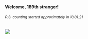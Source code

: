#### Welcome, 189th stranger!

###### <sup>P.S. counting started approximately in 10.01.21</sup>

<img src="https://kraftwerk28.pp.ua/vcnt.png"></img>
